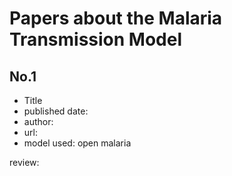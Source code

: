 # Papers about the Malaria Transmission Model

## No.1
- Title
- published date:
- author:
- url:
- model used: open malaria

review:
